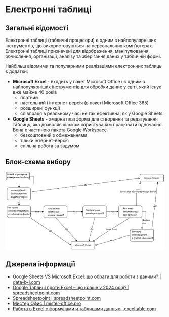 # Електронні таблиці

## Загальні відомості

Електронні таблиці (табличні процесори) є одним з найпопулярніших інструментів, що використовуються на персональних комп'ютерах. Електронні таблиці призначені для відображення, маніпулювання, обчислення, організації, аналізу та зберігання даних у табличній формі.

Найбільш відомими та популярними реалізаціями електронних таблиць є додатки:

- **Microsoft Excel** - входить у пакет Microsoft Office і є одним з найпопулярніших інструментів для обробки даних у світі, який існує вже майже 40 років
    - платний
    - настольний і інтернет-версія (в пакеті Microsoft Office 365)
    - розширені функції
    - співпраця в реальному часі не так ефективна, як у Google Sheets
- **Google Sheets** - хмарна платформа для створення та редагування таблиць, яка дозволяє кільком користувачам працювати одночасно. Вона є частиною пакета Google Workspace
    - безкоштовний з обмеженнями
    - тільки інтернет-версія
    - спільна робота за задумом

## Блок-схема вибору

![Блок-схема вибору е-таблици](./assets/spreadsheets-comparison.png)

## Джерела інформації

- [Google Sheets VS Microsoft Excel: що обрати для роботи з даними? | data-b-i.com](https://data-b-i.com/uk/article/Google+-Sheets-VS-Microsoft-Excel-shchyo-obraty-dlya-roboty-z-danymy.html)
- [Google Таблиці проти Excel – що краще у 2024 році? | spreadsheetpoint.com](https://spreadsheetpoint.com/excel-vs-google-sheets/)
- [Spreadsheetpoint | spreadsheetpoint.com](https://spreadsheetpoint.com/)
- [Мистер Офис | mister-office.pro](https://mister-office.pro/)
- [Работа в Excel с формулами и таблицами данных | exceltable.com](https://exceltable.com/ru/)
